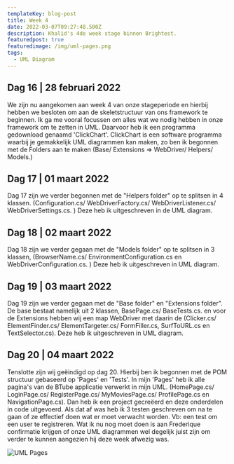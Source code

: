 ```yaml
---
templateKey: blog-post
title: Week 4
date: 2022-03-07T09:27:48.500Z
description: Khalid's 4de week stage binnen Brightest.
featuredpost: true
featuredimage: /img/uml-pages.png
tags:
  - UML Diagram
---
```

## Dag 16 | 28 februari 2022

We zijn nu aangekomen aan week 4 van onze stageperiode en hierbij hebben we besloten om aan de skeletstructuur van ons framework te beginnen. Ik ga me vooral focussen om alles wat we nodig hebben in onze framework om te zetten in UML. Daarvoor heb ik een programma gedownload genaamd 'ClickChart'. ClickChart is een software programma waarbij je gemakkelijk UML diagrammen kan maken, zo ben ik begonnen met de Folders aan te maken (Base/ Extensions => WebDriver/ Helpers/ Models.)

## Dag 17 | 01 maart 2022

Dag 17 zijn we verder begonnen met de "Helpers folder" op te splitsen in 4 klassen. (Configuration.cs/ WebDriverFactory.cs/ WebDriverListener.cs/ WebDriverSettings.cs. ) Deze heb ik uitgeschreven in de UML diagram.

## Dag 18 | 02 maart 2022

Dag 18 zijn we verder gegaan met de "Models folder" op te splitsen in 3 klassen, (BrowserName.cs/ EnvironmentConfiguration.cs en WebDriverConfiguration.cs. ) Deze heb ik uitgeschreven in UML diagram.

## Dag 19 | 03 maart 2022

Dag 19 zijn we verder gegaan met de "Base folder" en "Extensions folder". De base bestaat namelijk uit 2 klassen, BasePage.cs/ BaseTests.cs. en voor de Extensions hebben wij een map WebDriver met daarin de (Clicker.cs/ ElementFinder.cs/ ElementTargeter.cs/  FormFiller.cs, SurfToURL.cs en TextSelector.cs). Deze heb ik uitgeschreven in UML diagram.

## Dag 20 | 04 maart 2022

Tenslotte zijn wij geëindigd op dag 20. Hierbij ben ik begonnen met de POM structuur gebaseerd op 'Pages' en 'Tests'. In mijn 'Pages' heb ik alle pagina's van de BTube applicatie verwerkt in mijn UML. (HomePage.cs/ LoginPage.cs/ RegisterPage.cs/ MyMoviesPage.cs/ ProfilePage.cs en NavigationPage.cs). Dan heb ik een project gecreëerd en deze onderdelen in code uitgevoerd. Als dat af was heb ik 3 testen geschreven om na te gaan of ze effectief doen wat er moet verwacht worden. Vb: een test om een user te registreren. Wat ik nu nog moet doen is aan Frederique confirmatie krijgen of onze UML diagrammen wel degelijk juist zijn om verder te kunnen aangezien hij deze week afwezig was.

![UML Pages](/img/uml-pages.png "UML Pages")
